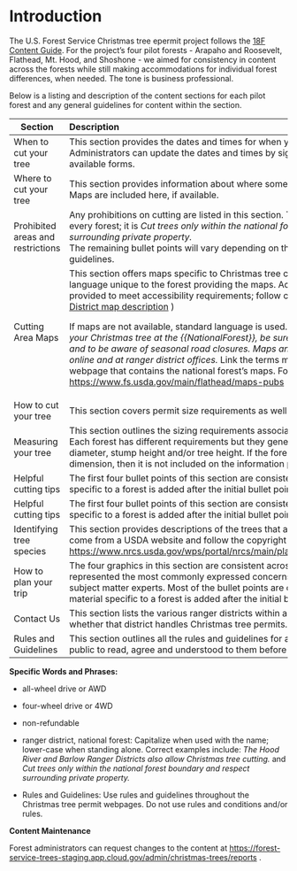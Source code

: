 # Introduction

The U.S. Forest Service Christmas tree epermit project follows the [18F Content Guide](https://content-guide.18f.gov/ ). For the project’s four pilot forests - Arapaho and Roosevelt, Flathead, Mt. Hood, and Shoshone - we aimed for consistency in content across the forests while still making accommodations for individual forest differences, when needed. The tone is business professional.

Below is a listing and description of the content sections for each pilot forest and any general guidelines for content within the section.

| Section                          | Description   | 
| -------------                    |:-------------| 
| When to cut your tree              | This section provides the dates and times for when you can cut your permit. Administrators can update the dates and times by signing in as an Admin and using the available forms. | 
| Where to cut your tree            | This section provides information about where someone can and cannot cut down a tree. Maps are included here, if available.     | 
| Prohibited areas and restrictions | Any prohibitions on cutting are listed in this section. The first bullet point is the same for every forest; it is *Cut trees only within the national forest boundary and respect surrounding private property.* <br>The remaining bullet points will vary depending on the individual forest’s rules and guidelines.
| Cutting Area Maps             | This section offers maps specific to Christmas tree cutting, if available, along with language unique to the forest providing the maps. Additionally, detailed alt-text must be provided to meet accessibility requirements; follow current example ([Sulphur Ranger District map description](/christmas-trees/forests/arp/maps/sulphur)  ) <p>If maps are not available, standard language is used. That language is:_When searching for your Christmas tree at the {{NationalForest}}, be sure to use designated motorized roads and to be aware of seasonal road closures. Maps and travel publications are available online and at ranger district offices._ Link the terms map and travel publications to the webpage that contains the national forest’s maps. For example: https://www.fs.usda.gov/main/flathead/maps-pubs
| How to cut your tree          | This section covers permit size requirements as well as tips for cutting your tree.      |
| Measuring your tree        | This section outlines the sizing requirements associated with cutting a Christmas tree. Each forest has different requirements but they generally use a combination of  stump diameter, stump height and/or tree height. If the forest does not use a particular dimension, then it is not included on the information page.    |
| Helpful cutting tips          | The first four bullet points of this section are consistent across all the pilot forests. Material specific to a forest is added after the initial bullet points.|
| Helpful cutting tips          | The first four bullet points of this section are consistent across all the pilot forests. Material specific to a forest is added after the initial bullet points.|
| Identifying tree species         | This section provides descriptions of the trees that are available. Images listed here must come from a USDA website and follow the copyright guidelines here https://www.nrcs.usda.gov/wps/portal/nrcs/main/plantmaterials/technical/cp/photo/terms/  |
| How to plan your trip         | The four graphics in this section are consistent across all forests and were chosen as they represented the most commonly expressed concerns from law enforcement officers and subject matter experts. Most of the bullet points are consistent across all pilot forests; material specific to a forest is added after the initial bullet points.  |
| Contact Us       | This section lists the various ranger districts within a forest, with the focus on how and whether that district handles Christmas tree permits. |
| Rules and Guidelines   | This section outlines all the rules and guidelines for a particular forest and requires the public to read, agree and understood to them before proceeding to buy their permit. |

**Specific Words and Phrases:**

* all-wheel drive or AWD

* four-wheel drive or 4WD 

* non-refundable

* ranger district, national forest: Capitalize when used with the name; lower-case when standing alone. Correct examples include: _The Hood River and Barlow Ranger Districts also allow Christmas tree cutting._ and _Cut trees only within the national forest boundary and respect surrounding private property._

* Rules and Guidelines: Use rules and guidelines throughout the Christmas tree permit webpages. Do not use rules and conditions and/or rules.

**Content Maintenance**

Forest administrators can request changes to the content at https://forest-service-trees-staging.app.cloud.gov/admin/christmas-trees/reports .
